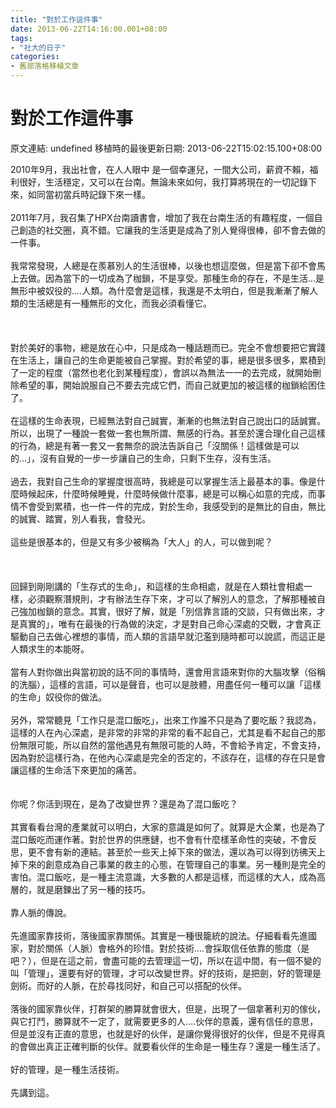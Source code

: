```yaml
---
title: "對於工作這件事"
date: 2013-06-22T14:16:00.001+08:00
tags: 
- "社大的日子"
categories:
- 舊部落格移植文章
---
```


# 對於工作這件事

原文連結: undefined
移植時的最後更新日期: 2013-06-22T15:02:15.100+08:00

2010年9月，我出社會，在人人眼中 是一個幸運兒，一間大公司，薪資不賴，福利很好，生活穩定，又可以在台南。無論未來如何，我打算將現在的一切記錄下來，如同當初當兵時記錄下來一樣。<br /><br />2011年7月，我召集了HPX台南讀書會，增加了我在台南生活的有趣程度，一個自己創造的社交圈，真不錯。它讓我的生活更是成為了別人覺得很棒，卻不會去做的一件事。<br /><br />我常常發現，人總是在羨慕別人的生活很棒，以後也想這麼做，但是當下卻不會馬上去做。因為當下的一切成為了枷鎖，不是享受。那種生命的存在，不是生活...是無形中被奴役的....人類。為什麼會是這樣，我還是不太明白，但是我漸漸了解人類的生活總是有一種無形的文化，而我必須看懂它。<br /><br /><a name='more'></a><br /><br />對於美好的事物，總是放在心中，只是成為一種話題而已。完全不會想要把它實踐在生活上，讓自己的生命更能被自己掌握。對於希望的事，總是很多很多，累積到了一定的程度（當然也老化到某種程度），會誤以為無法一一的去完成，就開始刪除希望的事，開始說服自己不要去完成它們，而自己就更加的被這樣的枷鎖給困住了。<br /><br />在這樣的生命表現，已經無法對自己誠實，漸漸的也無法對自己說出口的話誠實。所以，出現了一種說一套做一套也無所謂、無感的行為。甚至於還合理化自己這樣的行為，總是有著一套又一套無奈的說法告訴自己「沒關係！這樣做是可以的...」，沒有自覺的一步一步讓自己的生命，只剩下生存，沒有生活。<br /><br />過去，我對自己生命的掌握度很高時，我總是可以掌握生活上最基本的事。像是什麼時候起床，什麼時候睡覺，什麼時候做什麼事，總是可以稱心如意的完成，而事情不會受到累積，也一件一件的完成，對於生命，我感受到的是無比的自由，無比的誠實、踏實，別人看我，會發光。<br /><br />這些是很基本的，但是又有多少被稱為「大人」的人，可以做到呢？<br /><br /><br /><br />回歸到剛剛講的「生存式的生命」，和這樣的生命相處，就是在人類社會相處一樣，必須觀察潛規則，才有辦法生存下來，才可以了解別人的意念，了解那種被自己強加枷鎖的意念。其實，很好了解，就是「別信靠言語的交談，只有做出來，才是真實的」，唯有在最後的行為做的決定，才是對自己命心深處的交戰，才會真正驅動自己去做心裡想的事情，而人類的言語早就氾濫到隨時都可以說謊，而這正是人類求生的本能呀。<br /><br />當有人對你做出與當初說的話不同的事情時，還會用言語來對你的大腦攻擊（俗稱的洗腦），這樣的言語，可以是聲音，也可以是肢體，用盡任何一種可以讓「這樣的生命」奴役你的做法。<br /><br />另外，常常聽見「工作只是混口飯吃」，出來工作誰不只是為了要吃飯？我認為，這樣的人在內心深處，是非常的非常的非常的看不起自己，尤其是看不起自己的那份無限可能，所以自然的當他遇見有無限可能的人時，不會給予肯定，不會支持，因為對於這樣行為，在他內心深處是完全的否定的，不該存在，這樣的存在只是會讓這樣的生命活下來更加的痛苦。<br /><br /><br />你呢？你活到現在，是為了改變世界？還是為了混口飯吃？<br /><br />其實看看台灣的產業就可以明白，大家的意識是如何了。就算是大企業，也是為了混口飯吃而運作著。對於世界的供應鏈，也不會有什麼樣革命性的突破，不會反思，更不會有新的連結。甚至於一些天上掉下來的做法，還以為可以得到彷彿天上掉下來的創意成為自己事業的救主的心態，在管理自己的事業。另一種則是完全的害怕。混口飯吃，是一種主流意識，大多數的人都是這樣，而這樣的大人，成為高層的，就是磨鍊出了另一種的技巧。<br /><br />靠人脈的傳說。<br /><br />先進國家靠技術，落後國家靠關係。其實是一種很籠統的說法。仔細看看先進國家，對於關係（人脈）會格外的珍惜。對於技術....會採取信任依靠的態度（是吧？），但是在這之前，會盡可能的去管理這一切，所以在這中間，有一個不變的叫「管理」，還要有好的管理，才可以改變世界。好的技術，是把劍，好的管理是劍術。而好的人脈，在於尋找同好，和自己可以搭配的伙伴。<br /><br />落後的國家靠伙伴，打群架的勝算就會很大，但是，出現了一個拿著利刃的傢伙，與它打鬥，勝算就不一定了，就需要更多的人....伙伴的意義，還有信任的意思，但是並沒有正直的意思，也就是好的伙伴，是讓你覺得很好的伙伴，但是不見得真的會做出真正正確判斷的伙伴。就要看伙伴的生命是一種生存？還是一種生活了。<br /><br />好的管理，是一種生活技術。<br /><br />先講到這。

